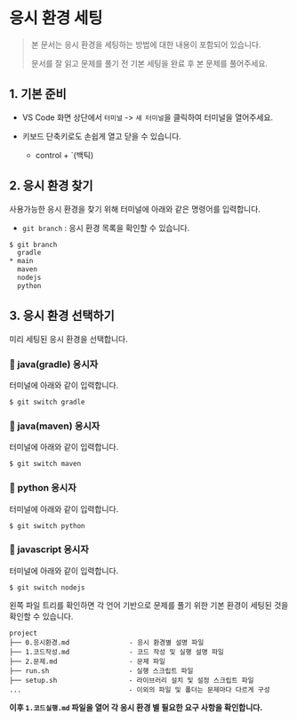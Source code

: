 # 응시 환경 세팅

> 본 문서는 응시 환경을 세팅하는 방법에 대한 내용이 포함되어 있습니다.
>
> 문서를 잘 읽고 문제를 풀기 전 기본 세팅을 완료 후 본 문제를 풀어주세요.

## 1. 기본 준비

- VS Code 화면 상단에서 `터미널` -> `새 터미널`을 클릭하여 터미널을 열어주세요.

- 키보드 단축키로도 손쉽게 열고 닫을 수 있습니다.
  - control + `(백틱)

## 2. 응시 환경 찾기

사용가능한 응시 환경을 찾기 위해 터미널에 아래와 같은 명령어를 입력합니다.

- `git branch` : 응시 환경 목록을 확인할 수 있습니다.

```bash
$ git branch
  gradle
* main
  maven
  nodejs
  python
```

## 3. 응시 환경 선택하기

미리 세팅된 응시 환경을 선택합니다.

### 📌 java(gradle) 응시자

터미널에 아래와 같이 입력합니다.

```
$ git switch gradle
```

### 📌 java(maven) 응시자

터미널에 아래와 같이 입력합니다.

```
$ git switch maven
```

### 📌 python 응시자

터미널에 아래와 같이 입력합니다.

```
$ git switch python
```

### 📌 javascript 응시자

터미널에 아래와 같이 입력합니다.

```
$ git switch nodejs
```

왼쪽 파일 트리를 확인하면 각 언어 기반으로 문제를 풀기 위한 기본 환경이 세팅된 것을 확인할 수 있습니다.

```
project
├── 0.응시환경.md               - 응시 환경별 설명 파일
├── 1.코드작성.md               - 코드 작성 및 실행 설명 파일
├── 2.문제.md                  - 문제 파일
├── run.sh                    - 실행 스크립트 파일
├── setup.sh                  - 라이브러리 설치 및 설정 스크립트 파일
...                           - 이외의 파일 및 폴더는 문제마다 다르게 구성
```

**이후 `1.코드실행.md` 파일을 열어 각 응시 환경 별 필요한 요구 사항을 확인합니다.**
